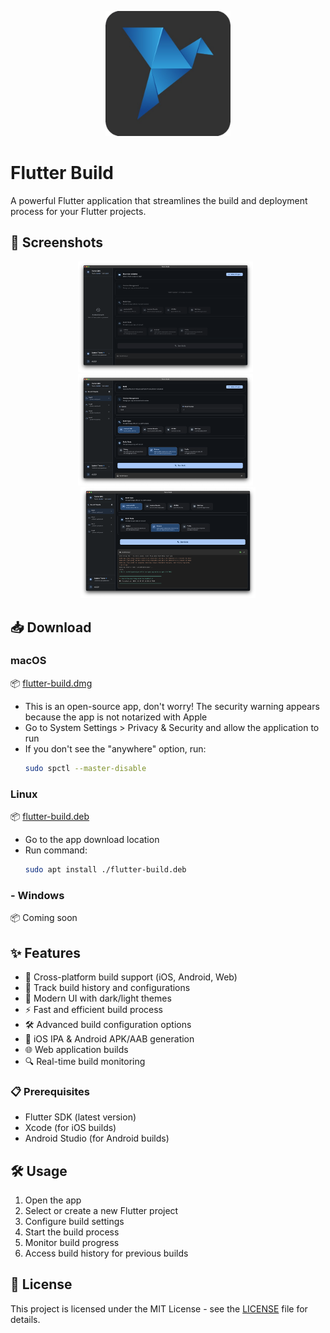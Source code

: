 <p align="center">
  <img src="assets/images/logo.png" width="200" alt="Flutter Build Logo" />
</p>

# Flutter Build

A powerful Flutter application that streamlines the build and deployment process for your Flutter projects.

## 📱 Screenshots

<p align="center">
  <img src="./screenshots/ss1.png" width="280" alt="Project Selection" />&nbsp;&nbsp;
  <img src="./screenshots/ss2.png" width="280" alt="Build Process" />&nbsp;&nbsp;
  <img src="./screenshots/ss3.png" width="280" alt="Build Output" />
</p>

## 📥 Download

### macOS
📦 [flutter-build.dmg](https://github.com/Tjpatel16/flutter_build/releases/tag/v1.0.0)
* This is an open-source app, don't worry! The security warning appears because the app is not notarized with Apple
* Go to System Settings > Privacy & Security and allow the application to run
* If you don't see the "anywhere" option, run:
    ```bash
    sudo spctl --master-disable
    ```
### Linux
📦 [flutter-build.deb](https://github.com/Tjpatel16/flutter_build/releases/tag/v1.0.0)
* Go to the app download location
* Run command:
    ```bash
    sudo apt install ./flutter-build.deb
    ```
### - Windows
📦 Coming soon


## ✨ Features

- 🚀 Cross-platform build support (iOS, Android, Web)
- 🔄 Track build history and configurations
- 🎨 Modern UI with dark/light themes
- ⚡ Fast and efficient build process
- 🛠️ Advanced build configuration options
- 📱 iOS IPA & Android APK/AAB generation
- 🌐 Web application builds
- 🔍 Real-time build monitoring



### 📋 Prerequisites

- Flutter SDK (latest version)
- Xcode (for iOS builds)
- Android Studio (for Android builds)


## 🛠️ Usage

1. Open the app
2. Select or create a new Flutter project
3. Configure build settings
4. Start the build process
5. Monitor build progress
6. Access build history for previous builds

## 📝 License

This project is licensed under the MIT License - see the [LICENSE](LICENSE) file for details.
